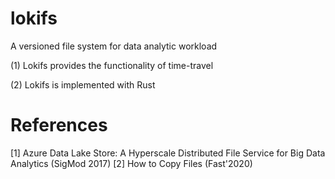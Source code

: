 # lokifs
A versioned file system for data analytic workload

(1) Lokifs provides the functionality of time-travel 

(2) Lokifs is implemented with Rust


# References
[1] Azure Data Lake Store: A Hyperscale Distributed File Service for Big Data Analytics (SigMod 2017)
[2] How to Copy Files (Fast'2020)
